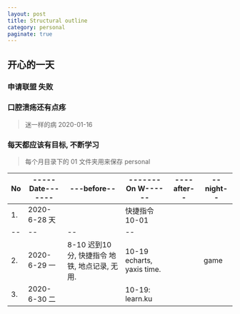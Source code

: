 ```yaml
---
layout: post
title: Structural outline
category: personal
paginate: true
---
```


## 开心的一天
### 申请联盟  失败
### 口腔溃疡还有点疼
> 迷一样的病 2020-01-16  
### 每天都应该有目标, 不断学习
> 每个月目录下的 01 文件夹用来保存 personal    

 No | -----Date------- | ---before-- | -------On W------ | ----after--  |--night--
 --- |--- | --- | --- | --- | ---
1. | 2020-6-28 天 | |快捷指令 10-01  | 
--|--|--|--|   
2. | 2020-6-29 一 |8-10 迟到10分,  快捷指令 地铁, 地点记录, 无用.| 10-19 echarts, yaxis time.  | |game
3. | 2020-6-30 二 | |10-19: learn.ku | |